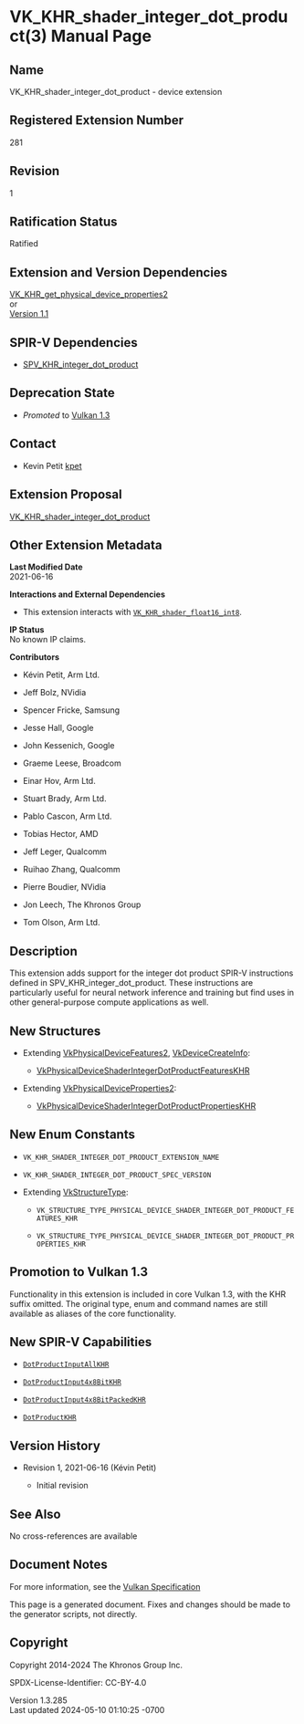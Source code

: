 # VK_KHR_shader_integer_dot_product(3) Manual Page

## Name

VK_KHR_shader_integer_dot_product - device extension



## <a href="#_registered_extension_number" class="anchor"></a>Registered Extension Number

281

## <a href="#_revision" class="anchor"></a>Revision

1

## <a href="#_ratification_status" class="anchor"></a>Ratification Status

Ratified

## <a href="#_extension_and_version_dependencies" class="anchor"></a>Extension and Version Dependencies

[VK_KHR_get_physical_device_properties2](https://registry.khronos.org/vulkan/specs/1.3-extensions/man/html/VK_KHR_get_physical_device_properties2.html)  
or  
[Version 1.1](#versions-1.1)  

## <a href="#_spir_v_dependencies" class="anchor"></a>SPIR-V Dependencies

- [SPV_KHR_integer_dot_product](https://htmlpreview.github.io/?https://github.com/KhronosGroup/SPIRV-Registry/blob/main/extensions/KHR/SPV_KHR_integer_dot_product.html)

## <a href="#_deprecation_state" class="anchor"></a>Deprecation State

- *Promoted* to <a
  href="https://registry.khronos.org/vulkan/specs/1.3-extensions/html/vkspec.html#versions-1.3-promotions"
  target="_blank" rel="noopener">Vulkan 1.3</a>

## <a href="#_contact" class="anchor"></a>Contact

- Kevin Petit <a
  href="https://github.com/KhronosGroup/Vulkan-Docs/issues/new?body=%5BVK_KHR_shader_integer_dot_product%5D%20@kpet%0A*Here%20describe%20the%20issue%20or%20question%20you%20have%20about%20the%20VK_KHR_shader_integer_dot_product%20extension*"
  target="_blank" rel="nofollow noopener"><em></em>kpet</a>

## <a href="#_extension_proposal" class="anchor"></a>Extension Proposal

[VK_KHR_shader_integer_dot_product](https://github.com/KhronosGroup/Vulkan-Docs/tree/main/proposals/VK_KHR_shader_integer_dot_product.adoc)

## <a href="#_other_extension_metadata" class="anchor"></a>Other Extension Metadata

**Last Modified Date**  
2021-06-16

**Interactions and External Dependencies**  
- This extension interacts with
  [`VK_KHR_shader_float16_int8`](VK_KHR_shader_float16_int8.html).

**IP Status**  
No known IP claims.

**Contributors**  
- Kévin Petit, Arm Ltd.

- Jeff Bolz, NVidia

- Spencer Fricke, Samsung

- Jesse Hall, Google

- John Kessenich, Google

- Graeme Leese, Broadcom

- Einar Hov, Arm Ltd.

- Stuart Brady, Arm Ltd.

- Pablo Cascon, Arm Ltd.

- Tobias Hector, AMD

- Jeff Leger, Qualcomm

- Ruihao Zhang, Qualcomm

- Pierre Boudier, NVidia

- Jon Leech, The Khronos Group

- Tom Olson, Arm Ltd.

## <a href="#_description" class="anchor"></a>Description

This extension adds support for the integer dot product SPIR-V
instructions defined in SPV_KHR_integer_dot_product. These instructions
are particularly useful for neural network inference and training but
find uses in other general-purpose compute applications as well.

## <a href="#_new_structures" class="anchor"></a>New Structures

- Extending [VkPhysicalDeviceFeatures2](https://registry.khronos.org/vulkan/specs/1.3-extensions/man/html/VkPhysicalDeviceFeatures2.html),
  [VkDeviceCreateInfo](https://registry.khronos.org/vulkan/specs/1.3-extensions/man/html/VkDeviceCreateInfo.html):

  - [VkPhysicalDeviceShaderIntegerDotProductFeaturesKHR](https://registry.khronos.org/vulkan/specs/1.3-extensions/man/html/VkPhysicalDeviceShaderIntegerDotProductFeaturesKHR.html)

- Extending
  [VkPhysicalDeviceProperties2](https://registry.khronos.org/vulkan/specs/1.3-extensions/man/html/VkPhysicalDeviceProperties2.html):

  - [VkPhysicalDeviceShaderIntegerDotProductPropertiesKHR](https://registry.khronos.org/vulkan/specs/1.3-extensions/man/html/VkPhysicalDeviceShaderIntegerDotProductPropertiesKHR.html)

## <a href="#_new_enum_constants" class="anchor"></a>New Enum Constants

- `VK_KHR_SHADER_INTEGER_DOT_PRODUCT_EXTENSION_NAME`

- `VK_KHR_SHADER_INTEGER_DOT_PRODUCT_SPEC_VERSION`

- Extending [VkStructureType](https://registry.khronos.org/vulkan/specs/1.3-extensions/man/html/VkStructureType.html):

  - `VK_STRUCTURE_TYPE_PHYSICAL_DEVICE_SHADER_INTEGER_DOT_PRODUCT_FEATURES_KHR`

  - `VK_STRUCTURE_TYPE_PHYSICAL_DEVICE_SHADER_INTEGER_DOT_PRODUCT_PROPERTIES_KHR`

## <a href="#_promotion_to_vulkan_1_3" class="anchor"></a>Promotion to Vulkan 1.3

Functionality in this extension is included in core Vulkan 1.3, with the
KHR suffix omitted. The original type, enum and command names are still
available as aliases of the core functionality.

## <a href="#_new_spir_v_capabilities" class="anchor"></a>New SPIR-V Capabilities

- <a
  href="https://registry.khronos.org/vulkan/specs/1.3-extensions/html/vkspec.html#spirvenv-capabilities-table-DotProductInputAllKHR"
  target="_blank" rel="noopener"><code>DotProductInputAllKHR</code></a>

- <a
  href="https://registry.khronos.org/vulkan/specs/1.3-extensions/html/vkspec.html#spirvenv-capabilities-table-DotProductInput4x8BitKHR"
  target="_blank" rel="noopener"><code>DotProductInput4x8BitKHR</code></a>

- <a
  href="https://registry.khronos.org/vulkan/specs/1.3-extensions/html/vkspec.html#spirvenv-capabilities-table-DotProductInput4x8BitPackedKHR"
  target="_blank"
  rel="noopener"><code>DotProductInput4x8BitPackedKHR</code></a>

- <a
  href="https://registry.khronos.org/vulkan/specs/1.3-extensions/html/vkspec.html#spirvenv-capabilities-table-DotProductKHR"
  target="_blank" rel="noopener"><code>DotProductKHR</code></a>

## <a href="#_version_history" class="anchor"></a>Version History

- Revision 1, 2021-06-16 (Kévin Petit)

  - Initial revision

## <a href="#_see_also" class="anchor"></a>See Also

No cross-references are available

## <a href="#_document_notes" class="anchor"></a>Document Notes

For more information, see the <a
href="https://registry.khronos.org/vulkan/specs/1.3-extensions/html/vkspec.html#VK_KHR_shader_integer_dot_product"
target="_blank" rel="noopener">Vulkan Specification</a>

This page is a generated document. Fixes and changes should be made to
the generator scripts, not directly.

## <a href="#_copyright" class="anchor"></a>Copyright

Copyright 2014-2024 The Khronos Group Inc.

SPDX-License-Identifier: CC-BY-4.0

Version 1.3.285  
Last updated 2024-05-10 01:10:25 -0700
